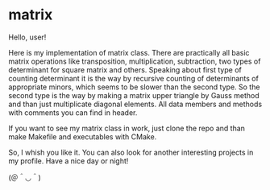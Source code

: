 # matrix
Hello, user!

Here is my implementation of matrix class. There are practically all basic matrix operations like transposition, multiplication, subtraction, two types of determinant for square matrix and others. Speaking about first type of counting determinant it is the way by recursive counting of determinants of appropriate minors, whiсh seems to be slower than the second type. So the second type is the way by making a matrix upper triangle by Gauss method and than just multiplicate diagonal elements. All data members and methods with comments you can find in header.

If you want to see my matrix class in work, just clone the repo and than make Makefile and executables with CMake.

So, I whish you like it. You can also look for another interesting projects in my profile. Have a nice day or night!

(＠＾◡＾)
